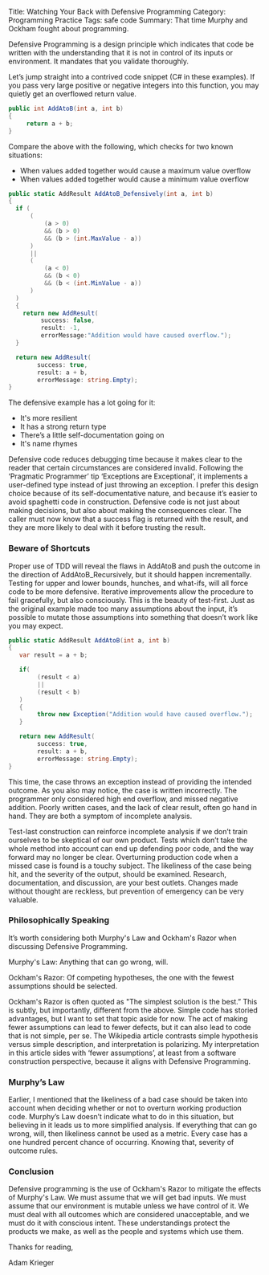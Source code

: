 Title: Watching Your Back with Defensive Programming
Category: Programming Practice
Tags: safe code
Summary: That time Murphy and Ockham fought about programming.

Defensive Programming is a design principle which indicates that code be written with the understanding that it is not in control of its inputs or environment. It mandates that you validate thoroughly.

<!--more-->

Let’s jump straight into a contrived code snippet (C# in these examples). If you pass very large positive or negative integers into this function, you may quietly get an overflowed return value.


```cs
public int AddAtoB(int a, int b)
{
     return a + b;
}
```

Compare the above with the following, which checks for two known situations:
* When values added together would cause a maximum value overflow
* When values added together would cause a minimum value overflow

```cs
public static AddResult AddAtoB_Defensively(int a, int b)
{
  if (
	  (
		  (a > 0)
		  && (b > 0)
		  && (b > (int.MaxValue - a))
	  )
	  ||
	  (
		  (a < 0)
		  && (b < 0)
		  && (b < (int.MinValue - a))
	  )
  )
  {
    return new AddResult(
         success: false,
         result: -1,
         errorMessage:"Addition would have caused overflow.");
  }

  return new AddResult(
        success: true,
        result: a + b,
        errorMessage: string.Empty);
}
```

The defensive example has a lot going for it:
* It's more resilient
* It has a strong return type
* There’s a little self-documentation going on
* It's name rhymes

Defensive code reduces debugging time because it makes clear to the reader that certain circumstances are considered invalid. Following the ‘Pragmatic Programmer’ tip ‘Exceptions are Exceptional', it implements a user-defined type instead of just throwing an exception. I prefer this design choice because of its self-documentative nature, and because it’s easier to avoid spaghetti code in construction. Defensive code is not just about making decisions, but also about making the consequences clear. The caller must now know that a success flag is returned with the result, and they are more likely to deal with it before trusting the result.

### Beware of Shortcuts

Proper use of TDD will reveal the flaws in AddAtoB and push the outcome in the direction of AddAtoB_Recursively, but it should happen incrementally. Testing for upper and lower bounds, hunches, and what-ifs, will all force code to be more defensive. Iterative improvements allow the procedure to fail gracefully, but also consciously. This is the beauty of test-first. Just as the original example made too many assumptions about the input, it’s possible to mutate those assumptions into something that doesn’t work like you may expect.


```cs
public static AddResult AddAtoB(int a, int b)
{
   var result = a + b;

   if(
        (result < a)
        ||
        (result < b)
   )
   {
        throw new Exception("Addition would have caused overflow.");
   }

   return new AddResult(
        success: true,
        result: a + b,
        errorMessage: string.Empty);
}
```

This time, the case throws an exception instead of providing the intended outcome. As you also may notice, the case is written incorrectly. The programmer only considered high end overflow, and missed negative addition. Poorly written cases, and the lack of clear result, often go hand in hand. They are both a symptom of incomplete analysis.

Test-last construction can reinforce incomplete analysis if we don’t train ourselves to be skeptical of our own product.  Tests which don’t take the whole method into account can end up defending poor code, and the way forward may no longer be clear. Overturning production code when a missed case is found is a touchy subject. The likeliness of the case being hit, and the severity of the output, should be examined. Research, documentation, and discussion, are your best outlets. Changes made without thought are reckless, but prevention of emergency can be very valuable.

### Philosophically Speaking

It’s worth considering both Murphy's Law and Ockham's Razor when discussing Defensive Programming.

Murphy's Law: Anything that can go wrong, will.

Ockham's Razor: Of competing hypotheses, the one with the fewest assumptions should be selected.

Ockham's Razor is often quoted as "The simplest solution is the best.” This is subtly, but importantly, different from the above. Simple code has storied advantages, but I want to set that topic aside for now. The act of making fewer assumptions can lead to fewer defects, but it can also lead to code that is not simple, per se. The Wikipedia article contrasts simple hypothesis versus simple description, and interpretation is polarizing. My interpretation in this article sides with ‘fewer assumptions’, at least from a software construction perspective, because it aligns with Defensive Programming.

### Murphy’s Law

Earlier, I mentioned that the likeliness of a bad case should be taken into account when deciding whether or not to overturn working production code. Murphy’s Law doesn’t indicate what to do in this situation, but believing in it leads us to more simplified analysis. If everything that can go wrong, will, then likeliness cannot be used as a metric. Every case has a one hundred percent chance of occurring. Knowing that, severity of outcome rules.

### Conclusion

Defensive programming is the use of Ockham's Razor to mitigate the effects of Murphy's Law. We must assume that we will get bad inputs. We must assume that our environment is mutable unless we have control of it. We must deal with all outcomes which are considered unacceptable, and we must do it with conscious intent. These understandings protect the products we make, as well as the people and systems which use them.

Thanks for reading,

Adam Krieger
